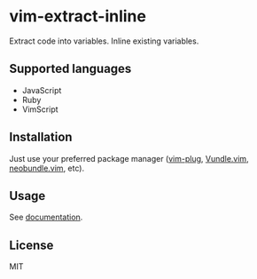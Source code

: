 # vim-extract-inline

Extract code into variables. Inline existing variables.

## Supported languages

* JavaScript
* Ruby
* VimScript

## Installation

Just use your preferred package manager ([vim-plug](https://github.com/junegunn/vim-plug), [Vundle.vim](https://github.com/VundleVim/Vundle.vim), [neobundle.vim](https://github.com/Shougo/neobundle.vim), etc).

## Usage

See [documentation](https://github.com/obxhdx/vim-extract-inline/blob/master/doc/extract-inline.txt).

## License

MIT
